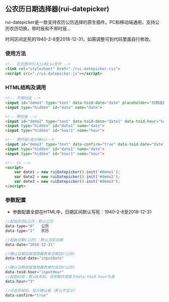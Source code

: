## 公农历日期选择器(rui-datepicker)

rui-datepicker是一款支持农历公历选择的原生插件。PC和移动端通用，支持公历农历切换，带时辰和不带时辰...

时间区间定死的1940-2-8至2018-12-31，如需调整可到代码里面自行修改。


### 使用方法

```html
<!-- 在页面中引入js和css文件 -->
<link rel="stylesheet" href="./rui-datepicker.css">
<script src="./rui-datepicker.js"></script>
```

### HTML结构及调用

```html
<!-- 不带时辰 -->
<input id="demo1" type="text" data-toid-date="date" placeholder="日期选择不带时辰"  data-type="1" readonly="readonly" /></input>
<input type="hidden" id="date" name="date">

<!-- 带时辰 -->
<input id="demo2" type="text" data-toid-date="date1" data-toid-hour="hour1" data-hour="7" placeholder="日期选择带时辰" readonly="readonly"/>
<input type="hidden" id="date1" name="date">
<input type="hidden" id="hour1" name="hour">

<!-- 带时辰(提示确认)-->
<input id="demo3" type="text" data-confirm="true" data-toid-date="date1" data-toid-hour="hour1" data-hour="7" placeholder="日期选择带时辰" readonly="readonly"/>
<input type="hidden" id="date1" name="date">
<input type="hidden" id="hour1" name="hour">

<!-- js -->
<script>
    var date1 = new ruiDatepicker().init('#demo1');
    var date2 = new ruiDatepicker().init('#demo2');
    var date3 = new ruiDatepicker().init('#demo3');
</script>
```

### 参数配置

* 参数配置全部在HTML中，日期区间默认写死：1940-2-8至2018-12-31

```js
//起始农历&公历：默认公历
data-type="0"   公历
data-type="1"   农历

//起始日期(公历)：默认当前日期
data-date="2016-12-31"  

//确认日期后赋值隐藏表单日期ID(公历)
data-toid-date="inputDate"

//确认日期后赋值隐藏表单时辰ID(公历)
data-toid-hour="inputHour"
//起始时辰：默认0未知，该参数作用居于data-toid-hour为真
data-hour="3"  

//点击完成后，显示确认框（默认不显示）
data-confirm="true"      
```



